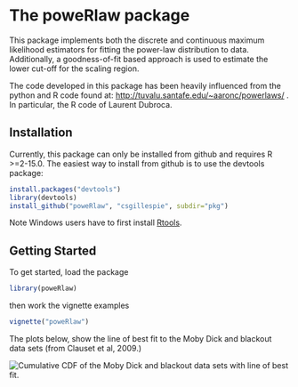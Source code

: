The poweRlaw package
====================

This package implements both the discrete and continuous maximum likelihood estimators for fitting the power-law distribution to data. Additionally, a goodness-of-fit based approach is used to estimate the lower cut-off for the scaling region. 

The code developed in this package has been heavily influenced from the python and R code found at: http://tuvalu.santafe.edu/~aaronc/powerlaws/ . In particular, the R code of Laurent Dubroca.

Installation
------------

Currently, this package can only be installed from github and requires R >=2-15.0. The easiest way to install from github is to use the devtools package:
```r
install.packages("devtools")
library(devtools)
install_github("poweRlaw", "csgillespie", subdir="pkg")
```

Note Windows users have to first install [Rtools](http://cran.rstudio.com/bin/windows/Rtools/).

Getting Started
---------------

To get started, load the package
```r
library(poweRlaw)
```
then work the vignette examples
```r
vignette("poweRlaw")
```
The plots below, show the line of best fit to the Moby Dick and blackout data sets (from Clauset et al, 2009.)


![Cumulative CDF of the Moby Dick and blackout data sets with line of best fit.](https://raw.github.com/csgillespie/poweRlaw/dev/graphics/figure1.png)

